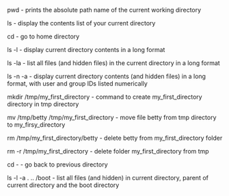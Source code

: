 
pwd - prints the absolute path name of the current working directory

ls - display the contents list of your current directory

cd - go to home directory

ls -l - display current directory contents in a long format

ls -la - list all files (and hidden files) in the current directory in a long format

ls -n -a - display current directory contents (and hidden files) in a long format, with user and group IDs listed numerically

mkdir /tmp/my_first_directory - command to create my_first_directory directory in tmp directory

mv /tmp/betty /tmp/my_first_directory - move file betty from tmp directory to my_firsy_directory

rm /tmp/my_first_directory/betty - delete betty from my_first_directory folder

rm -r /tmp/my_first_directory - delete folder my_first_directory from tmp

cd - - go back to previous directory

ls -l -a . .. /boot - list all files (and hidden) in current directory, parent of current directory and the boot directory
